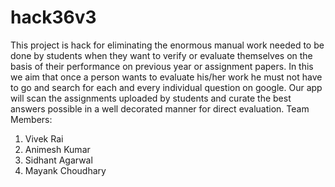 # hack36v3
This project is hack for eliminating the enormous manual work needed to be done by students when they want to verify or evaluate themselves on the basis of their performance on previous year or assignment papers.
In this we aim that once a person wants to evaluate his/her work he must not have to go and search for each and every individual question on google.
Our app will scan the assignments uploaded by students and curate the best answers possible in a well decorated manner for direct evaluation.
Team Members:
  1) Vivek Rai
  2) Animesh Kumar
  3) Sidhant Agarwal
  4) Mayank Choudhary
